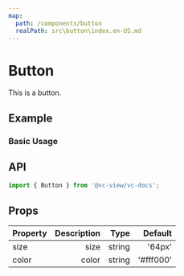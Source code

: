 ```yaml
---
map:
  path: /components/button
  realPath: src\button\index.en-US.md
---
```


# Button

This is a button.

## Example

### Basic Usage

<demo src="./demo/demo.vue"
  language="vue"
  title="Basic useage"
  desc="This is a button.">
</demo>

## API

```ts
import { Button } from '@vc-view/vc-docs';
```

## Props

| Property | Description |   Type |   Default |
| -------- | ----------: | -----: | --------: |
| size     |        size | string |    '64px' |
| color    |       color | string | '#fff000' |
